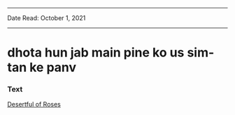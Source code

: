 ***
Date Read: October 1, 2021
***

# dhota hun jab main pine ko us sim-tan ke panv

### Text
[Desertful of Roses](http://www.columbia.edu/itc/mealac/pritchett/00ghalib/121/index_121.html)

